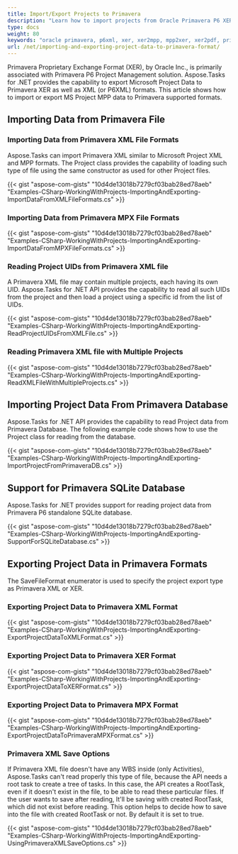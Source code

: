 ```yaml
---
title: Import/Export Projects to Primavera
description: "Learn how to import projects from Oracle Primavera P6 XER/XML formats, edit and export them in any of a wide range of available formats (MPP, Primavera XML, PDF, JPEG, XLSX, etc.) using Aspose.Tasks for .NET."
type: docs
weight: 80
keywords: "oracle primavera, p6xml, xer, xer2mpp, mpp2xer, xer2pdf, primavera sqlite import, p6 sqlite import"
url: /net/importing-and-exporting-project-data-to-primavera-format/
---
```


Primavera Proprietary Exchange Format (XER), by Oracle Inc., is primarily associated with Primavera P6 Project Management solution.
Aspose.Tasks for .NET provides the capability to export Microsoft Project Data to Primavera XER as well as XML (or P6XML) formats. This article shows how to import or export MS Project MPP data to Primavera supported formats.

## **Importing Data from Primavera File**

### **Importing Data from Primavera XML File Formats**
Aspose.Tasks can import Primavera XML similar to Microsoft Project XML and MPP formats. The Project class provides the capability of loading such type of file using the same constructor as used for other Project files.

{{< gist "aspose-com-gists" "10d4de13018b7279cf03bab28ed78aeb" "Examples-CSharp-WorkingWithProjects-ImportingAndExporting-ImportDataFromXMLFileFormats.cs" >}}

### **Importing Data from Primavera MPX File Formats**

{{< gist "aspose-com-gists" "10d4de13018b7279cf03bab28ed78aeb" "Examples-CSharp-WorkingWithProjects-ImportingAndExporting-ImportDataFromMPXFileFormats.cs" >}}

### **Reading Project UIDs from Primavera XML file**
A Primavera XML file may contain multiple projects, each having its own UID. Aspose.Tasks for .NET API provides the capability to read all such UIDs from the project and then load a project using a specific id from the list of UIDs.

{{< gist "aspose-com-gists" "10d4de13018b7279cf03bab28ed78aeb" "Examples-CSharp-WorkingWithProjects-ImportingAndExporting-ReadProjectUIDsFromXMLFile.cs" >}}

### **Reading Primavera XML file with Multiple Projects**
{{< gist "aspose-com-gists" "10d4de13018b7279cf03bab28ed78aeb" "Examples-CSharp-WorkingWithProjects-ImportingAndExporting-ReadXMLFileWithMultipleProjects.cs" >}}

## **Importing Project Data From Primavera Database**
Aspose.Tasks for .NET API provides the capability to read Project data from Primavera Database. The following example code shows how to use the Project class for reading from the database.

{{< gist "aspose-com-gists" "10d4de13018b7279cf03bab28ed78aeb" "Examples-CSharp-WorkingWithProjects-ImportingAndExporting-ImportProjectFromPrimaveraDB.cs" >}}

## **Support for Primavera SQLite Database**
Aspose.Tasks for .NET provides support for reading project data from Primavera P6 standalone SQLite database.

{{< gist "aspose-com-gists" "10d4de13018b7279cf03bab28ed78aeb" "Examples-CSharp-WorkingWithProjects-ImportingAndExporting-SupportForSQLiteDatabase.cs" >}}

## **Exporting Project Data in Primavera Formats**
The SaveFileFormat enumerator is used to specify the project export type as Primavera XML or XER.

### **Exporting Project Data to Primavera XML Format**

{{< gist "aspose-com-gists" "10d4de13018b7279cf03bab28ed78aeb" "Examples-CSharp-WorkingWithProjects-ImportingAndExporting-ExportProjectDataToXMLFormat.cs" >}}

### **Exporting Project Data to Primavera XER Format**

{{< gist "aspose-com-gists" "10d4de13018b7279cf03bab28ed78aeb" "Examples-CSharp-WorkingWithProjects-ImportingAndExporting-ExportProjectDataToXERFormat.cs" >}}

### **Exporting Project Data to Primavera MPX Format**

{{< gist "aspose-com-gists" "10d4de13018b7279cf03bab28ed78aeb" "Examples-CSharp-WorkingWithProjects-ImportingAndExporting-ExportProjectDataToPrimaveraMPXFormat.cs" >}}

### **Primavera XML Save Options**
If Primavera XML file doesn't have any WBS inside (only Activities), Aspose.Tasks can't read properly this type of file, because the API needs a root task to create a tree of tasks.
In this case, the API creates a RootTask, even if it doesn't exist in the file, to be able to read these particular files. If the user wants to save after reading, It'll be saving with created RootTask, which did not exist before reading. This option helps to decide how to save into the file with created RootTask or not. By default it is set to true.

{{< gist "aspose-com-gists" "10d4de13018b7279cf03bab28ed78aeb" "Examples-CSharp-WorkingWithProjects-ImportingAndExporting-UsingPrimaveraXMLSaveOptions.cs" >}}
